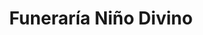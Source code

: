 ---
title: "Funeraría Niño Divino"
url: /guayaquil/funeraria-nino-divino/
shop: directores de funerarias
---
